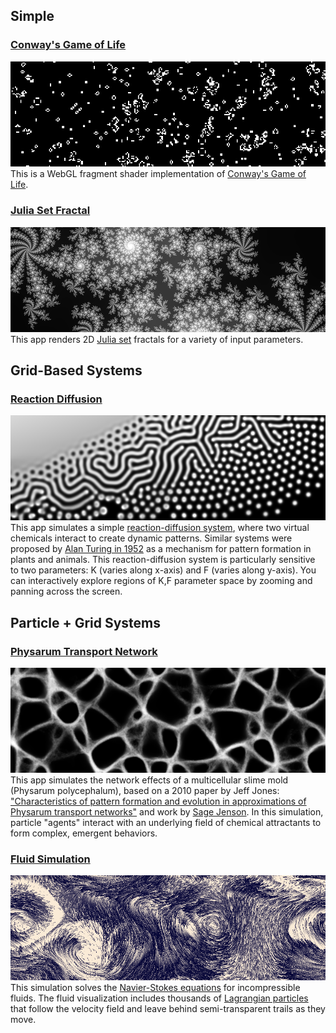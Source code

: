 
## Simple

### [Conway's Game of Life](https://apps.amandaghassaei.com/gpu-io/examples/gol/)
![Conway's Game of Life](./gol/main.png)
This is a WebGL fragment shader implementation of <a href="https://en.wikipedia.org/wiki/Conway%27s_Game_of_Life">Conway's Game of Life</a>.

### [Julia Set Fractal](https://apps.amandaghassaei.com/gpu-io/examples/fractal/)
![Julia Set Fractal](./fractal/main.png)
This app renders 2D <a href="https://en.wikipedia.org/wiki/Julia_set">Julia set</a> fractals for a variety of input parameters.

## Grid-Based Systems

### [Reaction Diffusion](https://apps.amandaghassaei.com/gpu-io/examples/reaction-diffusion/)
![Reaction Diffusion](./reaction-diffusion/main.png)
This app simulates a simple <a href="https://en.wikipedia.org/wiki/Reaction%E2%80%93diffusion_system">reaction-diffusion system</a>, where two virtual chemicals interact to create dynamic patterns.  Similar systems were proposed by <a href="https://www.dna.caltech.edu/courses/cs191/paperscs191/turing.pdf">Alan Turing in 1952</a> as a mechanism for pattern formation in plants and animals.  This reaction-diffusion system is particularly sensitive to two parameters: K (varies along x-axis) and F (varies along y-axis).  You can interactively explore regions of K,F parameter space by zooming and panning across the screen.

## Particle + Grid Systems

### [Physarum Transport Network](https://apps.amandaghassaei.com/gpu-io/examples/physarum/)
![Physarum Transport Network](./physarum/main.png)
This app simulates the network effects of a multicellular slime mold (Physarum polycephalum), based on a 2010 paper by Jeff Jones: <a href="https://uwe-repository.worktribe.com/output/980579">"Characteristics of pattern formation and evolution in approximations of Physarum transport networks"</a> and work by <a href="https://cargocollective.com/sagejenson/physarum">Sage Jenson</a>.  In this simulation, particle "agents" interact with an underlying field of chemical attractants to form complex, emergent behaviors.

### [Fluid Simulation](https://apps.amandaghassaei.com/gpu-io/examples/fluid/)
![Fluid Simulation](./fluid/main.png)
This simulation solves the <a href="https://en.wikipedia.org/wiki/Navier%E2%80%93Stokes_equations">Navier-Stokes equations</a> for incompressible fluids. The fluid visualization includes thousands of <a href="https://en.wikipedia.org/wiki/Lagrangian_particle_tracking">Lagrangian particles</a> that follow the velocity field and leave behind semi-transparent trails as they move.